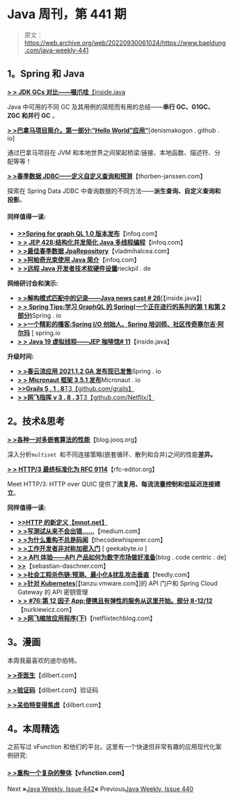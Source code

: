 # Java 周刊，第 441 期

> 原文：<https://web.archive.org/web/20220930061024/https://www.baeldung.com/java-weekly-441>

## 1。Spring 和 Java

[**> > JDK GCs 对比——啜爪哇**【inside.java](https://web.archive.org/web/20220813071006/https://inside.java/2022/06/06/sip054/)

Java 中可用的不同 GC 及其用例的简短而有用的总结——**串行 GC、G1GC、ZGC 和并行 GC** 。

[**> >巴拿马项目简介。第一部分:“Hello World”应用“**](https://web.archive.org/web/20220813071006/https://denismakogon.github.io/openjdk/panama/2022/05/31/introduction-to-project-panama-part-1.html)[denismakogon . github . io]

通过巴拿马项目在 JVM 和本地世界之间架起桥梁:链接、本地函数、描述符、分配等等！

[**> >春季数据 JDBC——定义自定义查询和预测**](https://web.archive.org/web/20220813071006/https://thorben-janssen.com/spring-data-jdbc-custom-queries-and-projections/)【thorben-janssen.com】

探索在 Spring Data JDBC 中查询数据的不同方法——**派生查询、自定义查询和投影**。

#### 同样值得一读:

*   [**>>Spring for graph QL 1.0 版本发布**](https://web.archive.org/web/20220813071006/https://www.infoq.com/news/2022/06/spring-graphql/)【infoq.com】
*   [**> > JEP 428:结构化并发简化 Java 多线程编程**](https://web.archive.org/web/20220813071006/https://www.infoq.com/news/2022/06/java-structured-concurrency/)【infoq.com】
*   [**> >最佳春季数据 JpaRepository**](https://web.archive.org/web/20220813071006/https://vladmihalcea.com/best-spring-data-jparepository/)【vladmihalcea.com】
*   [**> >阿帕奇光束使用 Java 简介**](https://web.archive.org/web/20220813071006/https://www.infoq.com/articles/apache-beam-intro/)【infoq.com】
*   [**> >远程 Java 开发者技术软硬件设置**](https://web.archive.org/web/20220813071006/https://rieckpil.de/remote-java-developer-technical-hardware-and-software-setup/)rieckpil . de

**网络研讨会和演示:**

*   [**> >解构模式匹配中的记录——Java news cast # 26**](https://web.archive.org/web/20220813071006/https://inside.java/2022/06/02/insidejava-newscast-026/)[【inside.java】]
*   [**> > Spring Tips:学习 GraphQL 的 Spring(一个正在进行的系列的第 1 和第 2 部分)**](https://web.archive.org/web/20220813071006/https://spring.io/blog/2022/06/02/spring-tips-learn-spring-for-graphql-parts-1-and-2-of-an-ongoing-series)Spring . io
*   [**> >一个精彩的播客:Spring I/O 创始人、Spring 培训师、社区传奇塞尔吉·阿尔玛**](https://web.archive.org/web/20220813071006/https://spring.io/blog/2022/06/02/a-bootiful-podcast-spring-i-o-founder-spring-trainer-and-community-legend-sergi-almar) [ spring.io
*   [**> > Java 19 虚拟线程——JEP 咖啡馆# 11**](https://web.archive.org/web/20220813071006/https://inside.java/2022/06/08/jepcafe11/)【inside.java】

**升级时间:**

*   [**> >春云流应用 2021.1.2 GA 发布现已发售**](https://web.archive.org/web/20220813071006/https://spring.io/blog/2022/06/02/spring-cloud-stream-applications-2021-1-2-ga-release-now-available)Spring . io
*   [**> > Micronaut 框架 3.5.1 发布**](https://web.archive.org/web/20220813071006/https://micronaut.io/2022/06/03/micronaut-framework-3-5-1-released/)Micronaut . io
*   [**>>Grails 5 . 1 . 8**T3【github.com/grails】](https://web.archive.org/web/20220813071006/https://github.com/grails/grails-core/releases)
*   [**> >网飞指挥 v 3 . 8 . 3**T3【github.com/Netflix/】](https://web.archive.org/web/20220813071006/https://github.com/Netflix/conductor/releases)

## 2。技术&思考

[**> >各种一对多嵌套算法的性能**](https://web.archive.org/web/20220813071006/https://blog.jooq.org/the-performance-of-various-to-many-nesting-algorithms/)【blog.jooq.org】

深入分析`multiset `和不同连接策略(嵌套循环、散列和合并)之间的性能**差异。**

[**> > HTTP/3 最终标准化为 RFC 9114**](https://web.archive.org/web/20220813071006/https://www.rfc-editor.org/rfc/rfc9114.html)【rfc-editor.org】

Meet HTTP/3: HTTP over QUIC 提供了**流复用、每流流量控制和低延迟连接建立**。

**同样值得一读:**

*   **[>>HTTP 的新定义【mnot.net】](https://web.archive.org/web/20220813071006/https://www.mnot.net/blog/2022/06/06/http-core)**
*   **[> >写测试从来不会出错……](https://web.archive.org/web/20220813071006/https://springbootlearning.medium.com/writing-tests-is-never-a-mistake-78d7054f56ba)**【medium.com】
*   **[> >为什么重构不总是码闻](https://web.archive.org/web/20220813071006/https://blog.thecodewhisperer.com/permalink/why-refactoring-is-not-always-a-code-smell)**【thecodewhisperer.com】
*   [**> >工作开发者非对称加密入门**](https://web.archive.org/web/20220813071006/https://www.geekabyte.io/2022/06/introduction-to-asymmetric-encryption.html) [ geekabyte.io ]
*   [**> > API 体验——API 产品如何为数字市场做好准备**](https://web.archive.org/web/20220813071006/https://blog.codecentric.de/en/2022/06/api-experience-how-api-products-get-ready-for-digital-markets/)[blog . code centric . de]
*   [**>>**](https://web.archive.org/web/20220813071006/https://blog.sebastian-daschner.com/entries/the-case-against-logging)【sebastian-daschner.com】
*   [**> >社会工程杀伤链:预测、最小化&扰乱攻击垂直**](https://web.archive.org/web/20220813071006/https://ahead.feedly.com/posts/social-engineering-kill-chain-predicting-minimizing-and-disrupting-attack-verticals)【feedly.com】
*   [**> >针对 Kubernetes**](https://web.archive.org/web/20220813071006/https://tanzu.vmware.com/content/blog/api-key-management-api-portal-spring-cloud-gateway-for-kubernetes)[【tanzu.vmware.com】]的 API 门户和 Spring Cloud Gateway 的 API 密钥管理
*   [**> > #76:第 12 因子 App:便携且有弹性的服务从这里开始。部分 8-12/12**](https://web.archive.org/web/20220813071006/https://nurkiewicz.com/76)【nurkiewicz.com】
*   [**> >网飞缩放应用程序(下)**](https://web.archive.org/web/20220813071006/https://netflixtechblog.com/scaling-appsec-at-netflix-part-2-c9e0f1488bc5)【netflixtechblog.com】

## 3。漫画

本周我最喜欢的迪尔伯特。

[**> >歪医生**](https://web.archive.org/web/20220813071006/https://dilbert.com/strip/2022-06-09)【dilbert.com】

[**> >验证码**](https://web.archive.org/web/20220813071006/https://dilbert.com/strip/2022-06-05)【dilbert.com】验证码

[**> >呆伯特变得焦虑**](https://web.archive.org/web/20220813071006/https://dilbert.com/strip/2022-06-04)【dilbert.com】

## 4。本周精选

之前写过 vFunction 和他们的平台。这里有一个快速但非常有趣的应用现代化案例研究:

#### [**> >重构一个复杂的整体**](/web/20220813071006/https://www.baeldung.com/vfunction-case-study-3f5z)【vfunction.com】

Next **»**[Java Weekly, Issue 442](/web/20220813071006/https://www.baeldung.com/java-weekly-442)**«** Previous[Java Weekly, Issue 440](/web/20220813071006/https://www.baeldung.com/java-weekly-440)